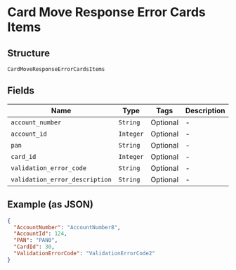 
# Card Move Response Error Cards Items

## Structure

`CardMoveResponseErrorCardsItems`

## Fields

| Name | Type | Tags | Description |
|  --- | --- | --- | --- |
| `account_number` | `String` | Optional | - |
| `account_id` | `Integer` | Optional | - |
| `pan` | `String` | Optional | - |
| `card_id` | `Integer` | Optional | - |
| `validation_error_code` | `String` | Optional | - |
| `validation_error_description` | `String` | Optional | - |

## Example (as JSON)

```json
{
  "AccountNumber": "AccountNumber8",
  "AccountId": 124,
  "PAN": "PAN0",
  "CardId": 30,
  "ValidationErrorCode": "ValidationErrorCode2"
}
```

